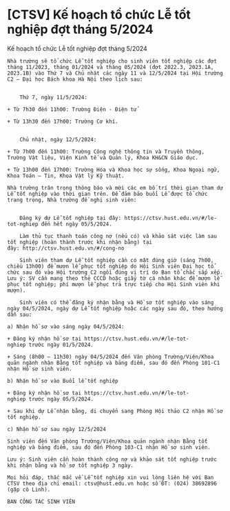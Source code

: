 # [CTSV] Kế hoạch tổ chức Lễ tốt nghiệp đợt tháng 5/2024

Kế hoạch tổ chức Lễ tốt nghiệp đợt tháng 5/2024
        
	Nhà trường sẽ tổ chức Lễ tốt nghiệp cho sinh viên tốt nghiệp các đợt tháng 11/2023, tháng 01/2024 và tháng 05/2024 (đợt 2022.3, 2023.1A, 2023.1B) vào Thứ 7 và Chủ nhật các ngày 11 và 12/5/2024 tại Hội trường C2 – Đại học Bách khoa Hà Nội theo lịch sau:

	
		Thứ 7, ngày 11/5/2024:

	+ Từ 7h30 đến 11h00: Trường Điện - Điện tử

	+ Từ 13h30 đến 17h00: Trường Cơ khí.

	
		Chủ nhật, ngày 12/5/2024:

	+ Từ 7h00 đến 11h00: Trường Công nghệ thông tin và Truyền thông, Trường Vật liệu, Viện Kinh tế và Quản lý, Khoa KH&CN Giáo dục.

	+ Từ 13h00 đến 17h00: Trường Hóa và Khoa học sự sống, Khoa Ngoại ngữ, Khoa Toán – Tin, Khoa Vật lý Kỹ thuật.

	Nhà trường trân trọng thông báo và mời các em bố trí thời gian tham dự Lễ tốt nghiệp vào thời gian trên. Để đảm bảo buổi Lễ được tổ chức trang trọng, Nhà trường đề nghị sinh viên:

	
		Đăng ký dự Lễ tốt nghiệp tại đây: https://ctsv.hust.edu.vn/#/le-tot-nghiep đến hết ngày 05/5/2024.
	
		Làm thủ tục thanh toán công nợ (nếu có) và khảo sát việc làm sau tốt nghiệp (hoàn thành trước khi nhận bằng) tại đây: http://ctsv.hust.edu.vn/#/cong-no
	
		Sinh viên tham dự Lễ tốt nghiệp cần có mặt đúng giờ (sáng 7h00, chiều 13h00) để mượn lễ phục tốt nghiệp do Hội Sinh viên Đại học tổ chức sau đó vào Hội trường C2 ngồi đúng vị trí do Ban tổ chắc sắp xếp. Lưu ý: SV cần mang theo thẻ CCCD hoặc giấy tờ cá nhân khác để mượn lễ phục tốt nghiệp; phí mượn lễ phục trả trực tiếp cho Hội Sinh viên khi mượn).
	
		Sinh viên có thể đăng ký nhận bằng và Hồ sơ tốt nghiệp vào sáng ngày 04/5/2024, ngày dự Lễ tốt nghiệp hoặc các ngày sau đó, theo hướng dẫn sau:

	a) Nhận hồ sơ vào sáng ngày 04/5/2024:

	+ Đăng ký nhận hồ sơ tại https://ctsv.hust.edu.vn/#/le-tot-nghiep trước ngày 01/5/2024.

	+ Sáng (8h00 – 11h30) ngày 04/5/2024 đến Văn phòng Trường/Viện/Khoa quản ngành nhận Bằng tốt nghiệp và bảng điểm, sau đó đến Phòng 101-C1 nhận Hồ sơ sinh viên.

	b) Nhận hồ sơ vào Buổi lễ tốt nghiệp

	+ Đăng ký nhận hồ sơ tại https://ctsv.hust.edu.vn/#/le-tot-nghiep trước ngày 05/5/2024.

	+ Sau khi dự Lễ nhận bằng, di chuyển sang Phòng Hội thảo C2 nhận Hồ sơ tốt nghiệp.

	c) Nhận hồ sơ sau ngày 12/5/2024

	Sinh viên đến Văn phòng Trường/Viện/Khoa quản ngành nhận Bằng tốt nghiệp và bảng điểm, sau đó đến Phòng 103-C1 nhận Hồ sơ sinh viên.

	Lưu ý: Sinh viên cần hoàn thành công nợ và khảo sát tốt nghiệp trước khi nhận bằng và hồ sơ tốt nghiệp 3 ngày.

	Mọi hỏi đáp, thắc mắc về Lễ tốt nghiệp xin vui lòng liên hệ với Ban CTSV theo địa chỉ email: ctsv@hust.edu.vn hoặc số ĐT: (024) 38692896 (gặp cô Linh).

	BAN CÔNG TÁC SINH VIÊN